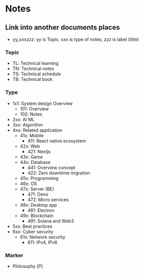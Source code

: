 # Notes

## Link into another documents places
- yy_xxxzzz: yy is Topic, xxx is type of notes, zzz is label (title)

### Topic

- TL: Technical learning
- TN: Technical notes
- TS: Technical schedule
- TB: Technical book

### Type

- 1x1: System design Overview
    - 101: Overview
    - 102: Notes
- 2xx: AI ML 
- 3xx: Algorithm
- 4xx: Related application
    - 41x: Mobile
        - 411: React native ecosystem
    - 42x: Web
        - 421: Nextjs
    - 43x: Game
    - 44x: Database
        - 441: Overview concept
        - 422: Zero downtime migration
    - 45x: Programming
    - 46x: OS
    - 47x: Server (BE)
        - 471: Deno
        - 472: Micro services
    - 48x: Desktop app
        - 481: Electron
    - 49x: Blockchain
        - 491: Solana and Web3
- 5xx: Best practices
- 6xx: Cyber security
    - 61x: Network security
        - 611: IPv4, IPv6

### Marker

- Philosophy [P]
